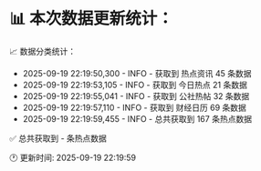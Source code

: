📊 本次数据更新统计：
==========================

📈 数据分类统计：
- 2025-09-19 22:19:50,300 - INFO - 获取到 热点资讯 45 条数据
- 2025-09-19 22:19:53,105 - INFO - 获取到 今日热点 21 条数据
- 2025-09-19 22:19:55,041 - INFO - 获取到 公社热帖 32 条数据
- 2025-09-19 22:19:57,110 - INFO - 获取到 财经日历 69 条数据
- 2025-09-19 22:19:59,455 - INFO - 总共获取到 167 条热点数据

✅ 总共获取到 - 条热点数据

🕐 更新时间: 2025-09-19 22:19:59
